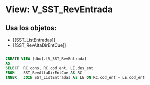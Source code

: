 # View: V_SST_RevEntrada

## Usa los objetos:
- [[SST_ListEntradas]]
- [[SST_RevAltaDirEntCue]]

```sql

CREATE VIEW [dbo].[V_SST_RevEntrada]
AS
SELECT	RC.cons, RC.cod_ent, LE.des_ent
FROM    SST_RevAltaDirEntCue AS RC
INNER	JOIN SST_ListEntradas AS LE ON RC.cod_ent = LE.cod_ent


```
